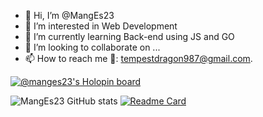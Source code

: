- 👋 Hi, I’m @MangEs23
- 👀 I’m interested in Web Development
- 🌱 I’m currently learning Back-end using JS and GO
- 💞️ I’m looking to collaborate on ...
- 📫 How to reach me 📧: tempestdragon987@gmail.com.

<!---
MangEs23/MangEs23 is a ✨ special ✨ repository because its `README.md` (this file) appears on your GitHub profile.
You can click the Preview link to take a look at your changes.
--->

[![@manges23's Holopin board](https://holopin.me/manges23)](https://holopin.io/@manges23)

![MangEs23 GitHub stats](https://github-readme-stats.vercel.app/api?username=MangEs23&show_icons=true&theme=radical) [![Readme Card](https://github-readme-stats.vercel.app/api/pin/?username=anuraghazra&repo=github-readme-stats)](https://github.com/anuraghazra/github-readme-stats)

